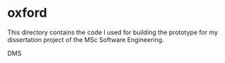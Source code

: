# oxford
This directory contains the code I used for building the prototype for my dissertation project of the MSc Software Engineering.

DMS
